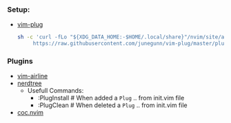 ### Setup:

- [vim-plug](https://github.com/junegunn/vim-plug)
  ```bash
  sh -c 'curl -fLo "${XDG_DATA_HOME:-$HOME/.local/share}"/nvim/site/autoload/plug.vim --create-dirs \
       https://raw.githubusercontent.com/junegunn/vim-plug/master/plug.vim'
  ```

### Plugins

- [vim-airline](https://github.com/vim-airline/vim-airline)
- [nerdtree](https://github.com/preservim/nerdtree)
  - Usefull Commands:
    - :PlugInstall  # When added   a `Plug` .. from init.vim file
    - :PlugClean    # When deleted a `Plug` .. from init.vim file
- [coc.nvim](https://github.com/neoclide/coc.nvim)

